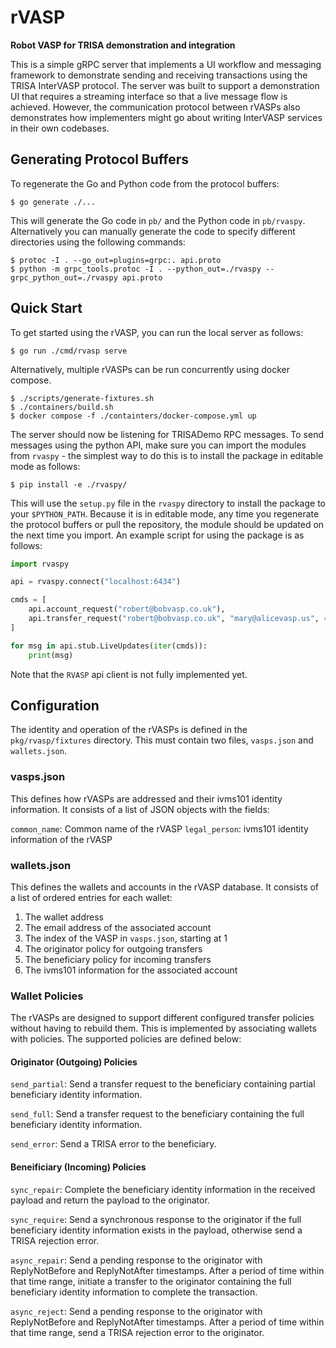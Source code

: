 # rVASP

**Robot VASP for TRISA demonstration and integration**

This is a simple gRPC server that implements a UI workflow and messaging framework to demonstrate sending and receiving transactions using the TRISA InterVASP protocol. The server was built to support a demonstration UI that requires a streaming interface so that a live message flow is achieved. However, the communication protocol between rVASPs also demonstrates how implementers might go about writing InterVASP services in their own codebases.

## Generating Protocol Buffers

To regenerate the Go and Python code from the protocol buffers:

```
$ go generate ./...
```

This will generate the Go code in `pb/` and the Python code in `pb/rvaspy`. Alternatively you can manually generate the code to specify different directories using the following commands:

```
$ protoc -I . --go_out=plugins=grpc:. api.proto
$ python -m grpc_tools.protoc -I . --python_out=./rvaspy --grpc_python_out=./rvaspy api.proto
```

## Quick Start

To get started using the rVASP, you can run the local server as follows:

```
$ go run ./cmd/rvasp serve
```

Alternatively, multiple rVASPs can be run concurrently using docker compose.

```
$ ./scripts/generate-fixtures.sh
$ ./containers/build.sh
$ docker compose -f ./containters/docker-compose.yml up
```

The server should now be listening for TRISADemo RPC messages. To send messages using the python API, make sure you can import the modules from `rvaspy` - the simplest way to do this is to install the package in editable mode as follows:

```
$ pip install -e ./rvaspy/
```

This will use the `setup.py` file in the `rvaspy` directory to install the package to your `$PYTHON_PATH`. Because it is in editable mode, any time you regenerate the protocol buffers or pull the repository, the module should be updated on the next time you import. An example script for using the package is as follows:

```python
import rvaspy

api = rvaspy.connect("localhost:6434")

cmds = [
    api.account_request("robert@bobvasp.co.uk"),
    api.transfer_request("robert@bobvasp.co.uk", "mary@alicevasp.us", 42.99)
]

for msg in api.stub.LiveUpdates(iter(cmds)):
    print(msg)
```

Note that the `RVASP` api client is not fully implemented yet.

## Configuration

The identity and operation of the rVASPs is defined in the `pkg/rvasp/fixtures` directory. This must contain two files, `vasps.json` and `wallets.json`.

### vasps.json

This defines how rVASPs are addressed and their ivms101 identity information. It consists of a list of JSON objects with the fields:

`common_name`: Common name of the rVASP
`legal_person`: ivms101 identity information of the rVASP

### wallets.json

This defines the wallets and accounts in the rVASP database. It consists of a list of ordered entries for each wallet:

1. The wallet address
2. The email address of the associated account
3. The index of the VASP in `vasps.json`, starting at 1
4. The originator policy for outgoing transfers
5. The beneficiary policy for incoming transfers
6. The ivms101 information for the associated account

### Wallet Policies

The rVASPs are designed to support different configured transfer policies without having to rebuild them. This is implemented by associating wallets with policies. The supported policies are defined below:

#### Originator (Outgoing) Policies

`send_partial`: Send a transfer request to the beneficiary containing partial beneficiary identity information.

`send_full`: Send a transfer request to the beneficiary containing the full beneficiary identity information.

`send_error`: Send a TRISA error to the beneficiary.

#### Beneificiary (Incoming) Policies

`sync_repair`: Complete the beneficiary identity information in the received payload and return the payload to the originator.

`sync_require`: Send a synchronous response to the originator if the full beneficiary identity information exists in the payload, otherwise send a TRISA rejection error.

`async_repair`: Send a pending response to the originator with ReplyNotBefore and ReplyNotAfter timestamps. After a period of time within that time range, initiate a transfer to the originator containing the full beneficiary identity information to complete the transaction.

`async_reject`: Send a pending response to the originator with ReplyNotBefore and ReplyNotAfter timestamps. After a period of time within that time range, send a TRISA rejection error to the originator.
